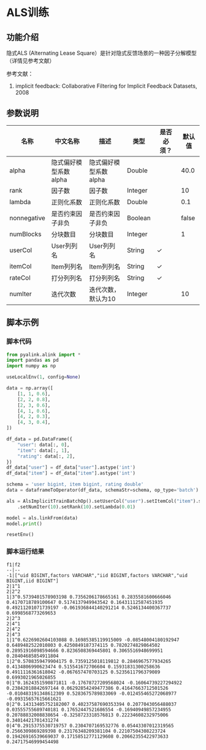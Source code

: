 # ALS训练

## 功能介绍
隐式ALS (Alternating Lease Square）是针对隐式反馈场景的一种因子分解模型
（详情见参考文献）

参考文献：
1. implicit feedback: Collaborative Filtering for Implicit Feedback Datasets, 2008

## 参数说明

| 名称 | 中文名称 | 描述 | 类型 | 是否必须？ | 默认值 |
| --- | --- | --- | --- | --- | --- |
| alpha | 隐式偏好模型系数alpha | 隐式偏好模型系数alpha | Double |  | 40.0 |
| rank | 因子数 | 因子数 | Integer |  | 10 |
| lambda | 正则化系数 | 正则化系数 | Double |  | 0.1 |
| nonnegative | 是否约束因子非负 | 是否约束因子非负 | Boolean |  | false |
| numBlocks | 分块数目 | 分块数目 | Integer |  | 1 |
| userCol | User列列名 | User列列名 | String | ✓ |  |
| itemCol | Item列列名 | Item列列名 | String | ✓ |  |
| rateCol | 打分列列名 | 打分列列名 | String | ✓ |  |
| numIter | 迭代次数 | 迭代次数，默认为10 | Integer |  | 10 |




## 脚本示例
### 脚本代码

```python
from pyalink.alink import *
import pandas as pd
import numpy as np

useLocalEnv(1, config=None)

data = np.array([
    [1, 1, 0.6],
    [2, 2, 0.8],
    [2, 3, 0.6],
    [4, 1, 0.6],
    [4, 2, 0.3],
    [4, 3, 0.4],
])

df_data = pd.DataFrame({
    "user": data[:, 0],
    "item": data[:, 1],
    "rating": data[:, 2],
})
df_data["user"] = df_data["user"].astype('int')
df_data["item"] = df_data["item"].astype('int')

schema = 'user bigint, item bigint, rating double'
data = dataframeToOperator(df_data, schemaStr=schema, op_type='batch')

als = AlsImplicitTrainBatchOp().setUserCol("user").setItemCol("item").setRateCol("rating") \
    .setNumIter(10).setRank(10).setLambda(0.01)

model = als.linkFrom(data)
model.print()

resetEnv()

```

### 脚本运行结果

```
f1|f2
--|--
-1|["uid BIGINT,factors VARCHAR","iid BIGINT,factors VARCHAR","uid BIGINT,iid BIGINT"]
2|1^1
2|2^2
1|3^0.5739401578903198 0.7356206178665161 0.2835581600666046 0.4170718789100647 0.5174137949943542 0.16431112587451935 0.49211201071739197 -0.061936844140291214 0.5246134400367737 0.6998568773269653
2|2^3
2|4^1
2|4^2
2|4^3
1|1^0.6226902604103088 0.16985385119915009 -0.08548004180192947 0.6489482522010803 0.4250849187374115 0.7820274829864502 0.28951916098594666 0.8236508369445801 0.3065516948699951 0.28404685854911804
1|2^0.5708359479904175 0.7359125018119812 0.2846967577934265 0.4134806990623474 0.515541672706604 0.15931831300258636 0.4911116361618042 -0.067657470703125 0.5235611796379089 0.6993021965026855
0|1^0.1624351590871811 -0.17678727209568024 -0.16064739227294922 0.23842018842697144 0.06292854249477386 0.41647663712501526 -0.010483191348612309 0.5283675789833069 -0.012455465272068977 -0.09315657615661621
0|2^0.14313405752182007 0.40237587690353394 0.2077043056488037 0.03555755689740181 0.17652447521686554 -0.16940949857234955 0.20788832008838654 -0.3258723318576813 0.22234608232975006 0.34014421701431274
0|4^0.2915375530719757 0.2304707169532776 0.05443307012319565 0.2566309869289398 0.23176348209381104 0.22107504308223724 0.19426916539669037 0.17158512771129608 0.20662355422973633 0.24717546999454498
```

